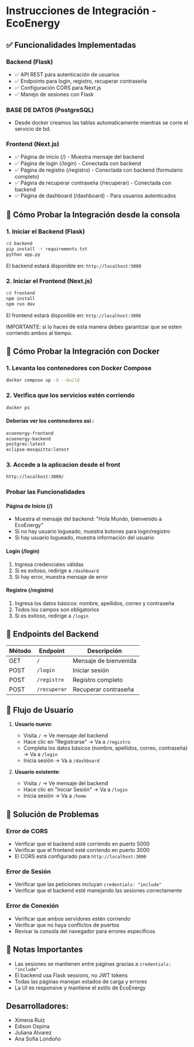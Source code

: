 # Instrucciones de Integración - EcoEnergy

## ✅ Funcionalidades Implementadas

### Backend (Flask)
- ✅ API REST para autenticación de usuarios
- ✅ Endpoints para login, registro, recuperar contraseña
- ✅ Configuración CORS para Next.js
- ✅ Manejo de sesiones con Flask

### BASE DE DATOS (PostgreSQL)
- Desde docker creamos las tablas automaticamente mientras se corre el servicio de bd.

### Frontend (Next.js)
- ✅ Página de inicio (/) - Muestra mensaje del backend
- ✅ Página de login (/login) - Conectada con backend
- ✅ Página de registro (/registro) - Conectada con backend (formulario completo)
- ✅ Página de recuperar contraseña (/recuperar) - Conectada con backend
- ✅ Página de dashboard (/dashboard) - Para usuarios autenticados

## 🚀 Cómo Probar la Integración desde la consola 

### 1. Iniciar el Backend (Flask)
```bash
cd backend
pip install -r requirements.txt
python app.py
```
El backend estará disponible en: `http://localhost:5000`

### 2. Iniciar el Frontend (Next.js)
```bash
cd frontend
npm install
npm run dev
```
El frontend estará disponible en: `http://localhost:3000`

IMPORTANTE: si lo haces de esta manera debes garantizar que se esten corriendo ambos al tiempo.

##  🚀 Cómo Probar la Integración con Docker

### 1. Levanta los contenedores con Docker Compose
```bash 
docker compose up -d --build
```

### 2. Verifica que los servicios estén corriendo
```bash 
docker ps
```

#### Deberías ver los contenedores asi :
```bash 
ecoenergy-frontend           
ecoenergy-backend
postgres:latest
eclipse-mosquitto:latest
```  

### 3. Accede a la aplicacion desde el front
```bash 
http://localhost:3000/
``` 

###  Probar las Funcionalidades

#### Página de Inicio (/)
- Muestra el mensaje del backend: "Hola Mundo, bienvenido a EcoEnergy"
- Si no hay usuario logueado, muestra botones para login/registro
- Si hay usuario logueado, muestra información del usuario

#### Login (/login)
1. Ingresa credenciales válidas
2. Si es exitoso, redirige a `/dashboard`
3. Si hay error, muestra mensaje de error

#### Registro (/registro)
1. Ingresa los datos básicos: nombre, apellidos, correo y contraseña
2. Todos los campos son obligatorios
3. Si es exitoso, redirige a `/login`


## 🔧 Endpoints del Backend

| Método | Endpoint | Descripción |
|--------|----------|-------------|
| GET | `/` | Mensaje de bienvenida |
| POST | `/login` | Iniciar sesión |
| POST | `/registro` | Registro completo |
| POST | `/recuperar` | Recuperar contraseña |

## 🎯 Flujo de Usuario

1. **Usuario nuevo**:
   - Visita `/` → Ve mensaje del backend
   - Hace clic en "Registrarse" → Va a `/registro`
   - Completa los datos básicos (nombre, apellidos, correo, contraseña) → Va a `/login`
   - Inicia sesión → Va a `/dashboard`

2. **Usuario existente**:
   - Visita `/` → Ve mensaje del backend
   - Hace clic en "Iniciar Sesión" → Va a `/login`
   - Inicia sesión → Va a `/home`


## 🐛 Solución de Problemas

### Error de CORS
- Verificar que el backend esté corriendo en puerto 5000
- Verificar que el frontend esté corriendo en puerto 3000
- El CORS está configurado para `http://localhost:3000`

### Error de Sesión
- Verificar que las peticiones incluyan `credentials: "include"`
- Verificar que el backend esté manejando las sesiones correctamente

### Error de Conexión
- Verificar que ambos servidores estén corriendo
- Verificar que no haya conflictos de puertos
- Revisar la consola del navegador para errores específicos

## 📝 Notas Importantes

- Las sesiones se mantienen entre páginas gracias a `credentials: "include"`
- El backend usa Flask sessions, no JWT tokens
- Todas las páginas manejan estados de carga y errores
- La UI es responsive y mantiene el estilo de EcoEnergy

## Desarrolladores:

- Ximena Ruíz
- Edison Ospina 
- Juliana Alvarez
- Ana Sofia Londoño